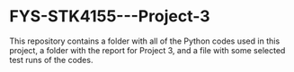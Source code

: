 # FYS-STK4155---Project-3

This repository contains a folder with all of the Python codes used in this project, a folder with the report for Project 3, and a file with some selected test runs of the codes.

